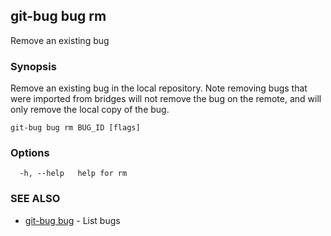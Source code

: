 ## git-bug bug rm

Remove an existing bug

### Synopsis

Remove an existing bug in the local repository. Note removing bugs that were imported from bridges will not remove the bug on the remote, and will only remove the local copy of the bug.

```
git-bug bug rm BUG_ID [flags]
```

### Options

```
  -h, --help   help for rm
```

### SEE ALSO

* [git-bug bug](git-bug_bug.md)	 - List bugs

